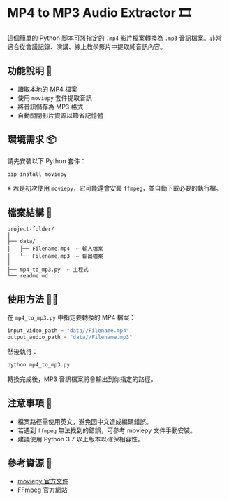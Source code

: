 # MP4 to MP3 Audio Extractor 🎞️

這個簡單的 Python 腳本可將指定的 `.mp4` 影片檔案轉換為 `.mp3` 音訊檔案。非常適合從會議記錄、演講、線上教學影片中提取純音訊內容。

## 功能說明 🧾

- 讀取本地的 MP4 檔案
- 使用 `moviepy` 套件提取音訊
- 將音訊儲存為 MP3 格式
- 自動關閉影片資源以節省記憶體

## 環境需求 📦

請先安裝以下 Python 套件：

```bash
pip install moviepy
```

※ 若是初次使用 `moviepy`，它可能還會安裝 `ffmpeg`，並自動下載必要的執行檔。

## 檔案結構 📂

```
project-folder/
│
├── data/
│   ├── Filename.mp4  ← 輸入檔案
│   └── Filename.mp3  ← 輸出檔案
│
├── mp4_to_mp3.py  ← 主程式
└── readme.md
```

## 使用方法 🧑‍💻

在 `mp4_to_mp3.py` 中指定要轉換的 MP4 檔案：

```python
input_video_path = "data//Filename.mp4"
output_audio_path = "data//Filename.mp3"
```

然後執行：

```bash
python mp4_to_mp3.py
```

轉換完成後，MP3 音訊檔案將會輸出到你指定的路徑。

## 注意事項 🛑

- 檔案路徑需使用英文，避免因中文造成編碼錯誤。
- 若遇到 `ffmpeg` 無法找到的錯誤，可參考 moviepy 文件手動安裝。
- 建議使用 Python 3.7 以上版本以確保相容性。

## 參考資源 📘

- [moviepy 官方文件](https://zulko.github.io/moviepy/)
- [FFmpeg 官方網站](https://ffmpeg.org/)
